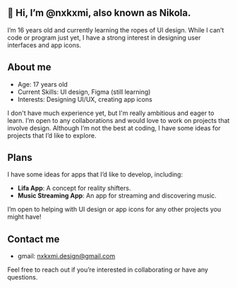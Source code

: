 ## 👋 Hi, I’m @nxkxmi, also known as Nikola. 
I’m 16 years old and currently learning the ropes of UI design. While I can’t code or program just yet, I have a strong interest in designing user interfaces and app icons. 

## About me
- Age: 17 years old
- Current Skills: UI design, Figma (still learning)
- Interests: Designing UI/UX, creating app icons

I don't have much experience yet, but I'm really ambitious and eager to learn. I’m open to any collaborations and would love to work on projects that involve design. Although I’m not the best at coding, I have some ideas for projects that I’d like to explore.

## Plans
I have some ideas for apps that I’d like to develop, including:
- **Lifa App**: A concept for reality shifters.
- **Music Streaming App**: An app for streaming and discovering music.

I’m open to helping with UI design or app icons for any other projects you might have!

## Contact me
- gmail: nxkxmi.design@gmail.com

Feel free to reach out if you’re interested in collaborating or have any questions.
